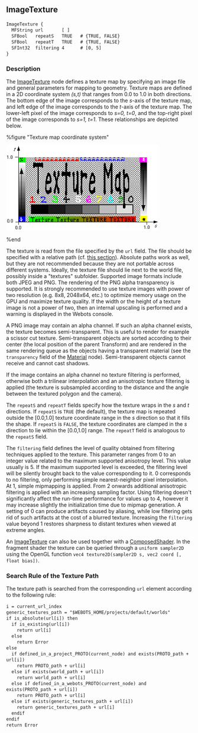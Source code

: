 ## ImageTexture

```
ImageTexture {
  MFString url       [ ]
  SFBool   repeatS   TRUE   # {TRUE, FALSE}
  SFBool   repeatT   TRUE   # {TRUE, FALSE}
  SFInt32  filtering 4      # [0, 5]
}
```

### Description

The [ImageTexture](#imagetexture) node defines a texture map by specifying an image file and general parameters for mapping to geometry.
Texture maps are defined in a 2D coordinate system *(s,t)* that ranges from 0.0 to 1.0 in both directions.
The bottom edge of the image corresponds to the *s*-axis of the texture map, and left edge of the image corresponds to the *t*-axis of the texture map.
The lower-left pixel of the image corresponds to *s=0, t=0*, and the top-right pixel of the image corresponds to *s=1, t=1*.
These relationships are depicted below.

%figure "Texture map coordinate system"

![image_texture.png](images/image_texture.png)

%end

The texture is read from the file specified by the `url` field.
The file should be specified with a relative path (cf. [this section](#search-rule-of-the-texture-path)).
Absolute paths work as well, but they are not recommended because they are not portable across different systems.
Ideally, the texture file should lie next to the world file, possibly inside a "textures" subfolder.
Supported image formats include both JPEG and PNG.
The rendering of the PNG alpha transparency is supported.
It is strongly recommended to use texture images with power of two resolution (e.g. 8x8, 2048x64, etc.) to optimize memory usage on the GPU and maximize texture quality.
If the width or the height of a texture image is not a power of two, then an internal upscaling is performed and a warning is displayed in the Webots console.

A PNG image may contain an alpha channel.
If such an alpha channel exists, the texture becomes semi-transparent.
This is useful to render for example a scissor cut texture.
Semi-transparent objects are sorted according to their center (the local position of the parent Transform) and are rendered in the same rendering queue as the objects having a transparent material (see the `transparency` field of the [Material](material.md) node).
Semi-transparent objects cannot receive and cannot cast shadows.

If the image contains an alpha channel no texture filtering is performed, otherwise both a trilinear interpolation and an anisotropic texture filtering is applied (the texture is subsampled according to the distance and the angle between the textured polygon and the camera).

The `repeatS` and `repeatT` fields specify how the texture wraps in the *s* and *t* directions.
If `repeatS` is `TRUE` (the default), the texture map is repeated outside the [0.0,1.0] texture coordinate range in the *s* direction so that it fills the shape.
If `repeatS` is `FALSE`, the texture coordinates are clamped in the *s* direction to lie within the [0.0,1.0] range.
The `repeatT` field is analogous to the `repeatS` field.

The `filtering` field defines the level of quality obtained from filtering techniques applied to the texture.
This parameter ranges from 0 to an integer value related to the maximum supported anisotropy level.
This value usually is 5.
If the maximum supported level is exceeded, the filtering level will be silently brought back to the value corresponding to it.
0 corresponds to no filtering, only performing simple nearest-neighbor pixel interpolation.
At 1, simple mipmapping is applied.
From 2 onwards additional anisotropic filtering is applied with an increasing sampling factor.
Using filtering doesn't significantly affect the run-time performance for values up to 4, however it may increase slightly the initialization time due to mipmap generation.
A setting of 0 can produce artifacts caused by aliasing, while low filtering gets rid of such artifacts at the cost of a blurred texture.
Increasing the `filtering` value beyond 1 restores sharpness to distant textures when viewed at extreme angles.

An [ImageTexture](#imagetexture) can also be used together with a [ComposedShader](composedshader.md).
In the fragment shader the texture can be queried through a `uniform sampler2D` using the OpenGL function `vec4 texture2D(sampler2D s, vec2 coord [, float bias])`.

### Search Rule of the Texture Path

The texture path is searched from the corresponding `url` element according to the following rule:

```
i = current_url_index
generic_textures_path = "$WEBOTS_HOME/projects/default/worlds"
if is_absolute(url[i]) then
  if is_existing(url[i])
    return url[i]
  else
    return Error
else
  if defined_in_a_project_PROTO(current_node) and exists(PROTO_path + url[i])
    return PROTO_path + url[i]
  else if exists(world_path + url[i])
    return world_path + url[i]
  else if defined_in_a_webots_PROTO(current_node) and exists(PROTO_path + url[i])
    return PROTO_path + url[i]
  else if exists(generic_textures_path + url[i])
    return generic_textures_path + url[i]
  endif
endif
return Error
```
